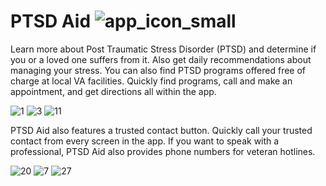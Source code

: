 # PTSD Aid ![app_icon_small](https://cloud.githubusercontent.com/assets/6628497/11610977/0247594c-9b84-11e5-9390-8c0a283b4959.png)


Learn more about Post Traumatic Stress Disorder (PTSD) and determine if you or a loved one suffers from it. Also get daily recommendations about managing your stress.
You can also find PTSD programs offered free of charge at local VA facilities. Quickly find programs, call and make an appointment, and get directions all within the app.

![1](https://cloud.githubusercontent.com/assets/6628497/11611002/06ec4484-9b85-11e5-85d8-7c6407298cdd.png)  ![3](https://cloud.githubusercontent.com/assets/6628497/11611003/06ecadb6-9b85-11e5-9a30-9ed478c4fa8b.png)  ![11](https://cloud.githubusercontent.com/assets/6628497/11610999/06ea3f7c-9b85-11e5-9430-7b24ec555b75.png)





PTSD Aid also features a trusted contact button. Quickly call your trusted contact from every screen in the app. If you want to speak with a professional, PTSD Aid also provides phone numbers for veteran hotlines.

![20](https://cloud.githubusercontent.com/assets/6628497/11611000/06ebcd6a-9b85-11e5-849a-642df1d42e35.png)  ![7](https://cloud.githubusercontent.com/assets/6628497/11611004/06ee2a42-9b85-11e5-9a9e-818ab8800922.png)  ![27](https://cloud.githubusercontent.com/assets/6628497/11611005/06f6fc6c-9b85-11e5-90bd-56e4508dbfee.png)
